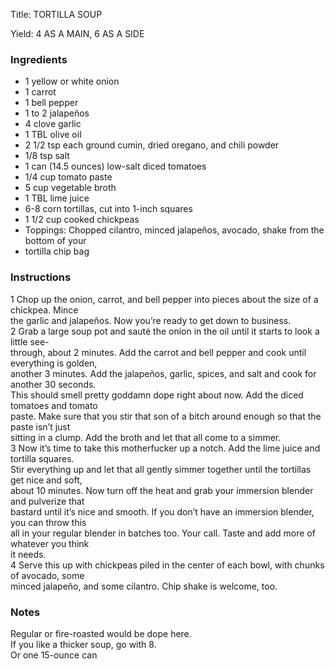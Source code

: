 <!DOCTYPE HTML PUBLIC "-//W3C//DTD HTML 4.0 Transitional//EN">
<html>
  <head>
  <title>TORTILLA SOUP</title><link rel='stylesheet' href='style.css' type='text/css'><meta http-equiv="Content-Style-Stype" content="text/css">
     <meta http-equiv="Content-Type" content="text/html;charset=utf-8">
     </head><body><div class="recipe" itemscope itemtype="http://schema.org/Recipe"><div class='header'><p class="title"><span class="label">Title:</span> <span itemprop="name">TORTILLA SOUP</span></p>
<p class="yields"><span class="label">Yield:</span> <span itemprop="recipeYield">4 AS A MAIN, 6 AS A SIDE</span></p>
</div><div class="ing"><h3>Ingredients</h3><ul class="ing"><li class="ing" itemprop="ingredients">1 yellow or white onion </li>
<li class="ing" itemprop="ingredients">1 carrot </li>
<li class="ing" itemprop="ingredients">1 bell pepper </li>
<li class="ing" itemprop="ingredients">1 to 2 jalapeños </li>
<li class="ing" itemprop="ingredients">4 clove garlic </li>
<li class="ing" itemprop="ingredients">1 TBL olive oil </li>
<li class="ing" itemprop="ingredients">2 1/2 tsp each ground cumin, dried oregano, and chili powder </li>
<li class="ing" itemprop="ingredients">1/8 tsp salt </li>
<li class="ing" itemprop="ingredients">1 can (14.5 ounces) low-salt diced tomatoes </li>
<li class="ing" itemprop="ingredients">1/4 cup tomato paste </li>
<li class="ing" itemprop="ingredients">5 cup vegetable broth </li>
<li class="ing" itemprop="ingredients">1 TBL lime juice </li>
<li class="ing" itemprop="ingredients">6-8 corn tortillas, cut into 1-inch squares </li>
<li class="ing" itemprop="ingredients">1 1/2 cup cooked chickpeas </li>
<li class="ing" itemprop="ingredients">Toppings: Chopped cilantro, minced jalapeños, avocado, shake from the bottom of your </li>
<li class="ing" itemprop="ingredients">tortilla chip bag </li>
</ul>
</div>
<div class="instructions"><h3 class="Instructions">Instructions</h3><div itemprop="recipeInstructions"><p>1 Chop up the onion, carrot, and bell pepper into pieces about the size of a chickpea. Mince<br>the garlic and jalapeños. Now you’re ready to get down to business.<br>2 Grab a large soup pot and sauté the onion in the oil until it starts to look a little see-<br>through, about 2 minutes. Add the carrot and bell pepper and cook until everything is golden,<br>another 3 minutes. Add the jalapeños, garlic, spices, and salt and cook for another 30 seconds.<br>This should smell pretty goddamn dope right about now. Add the diced tomatoes and tomato<br>paste. Make sure that you stir that son of a bitch around enough so that the paste isn’t just<br>sitting in a clump. Add the broth and let that all come to a simmer.<br>3 Now it’s time to take this motherfucker up a notch. Add the lime juice and tortilla squares.<br>Stir everything up and let that all gently simmer together until the tortillas get nice and soft,<br>about 10 minutes. Now turn off the heat and grab your immersion blender and pulverize that<br>bastard until it’s nice and smooth. If you don’t have an immersion blender, you can throw this<br>all in your regular blender in batches too. Your call. Taste and add more of whatever you think<br>it needs.<br>4 Serve this up with chickpeas piled in the center of each bowl, with chunks of avocado, some<br>minced jalapeño, and some cilantro. Chip shake is welcome, too.</p></div></div><div class="modifications"><h3 class="Notes">Notes</h3><p>Regular or fire-roasted would be dope here.<br> If you like a thicker soup, go with 8.<br> Or one 15-ounce can</p></div></div>

</body>
</html>